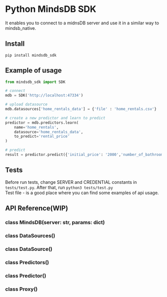 # Python MindsDB SDK
It enables you to connect to a midnsDB server and use it in a similar way to mindsb_native.

## Install
```
pip install mindsdb_sdk
```

## Example of usage
```python
from mindsdb_sdk import SDK

# connect
mdb = SDK('http://localhost:47334')

# upload datasource
mdb.datasources['home_rentals_data'] = {'file' : 'home_rentals.csv'}

# create a new predictor and learn to predict
predictor = mdb.predictors.learn(
    name='home_rentals',
    datasource='home_rentals_data',
    to_predict='rental_price'
)

# predict
result = predictor.predict({'initial_price': '2000','number_of_bathrooms': '1', 'sqft': '700'})
```

## Tests

Before run tests, change SERVER and CREDENTIAL constants in `tests/test.py`. After that, run `python3 tests/test.py`  
Test file - is a good place where you can find some examples of api usage.

## API Reference(WIP)

### class MindsDB(server: str, params: dict)

### class DataSources()

### class DataSource()

### class Predictors()

### class Predictor()

### class Proxy()
